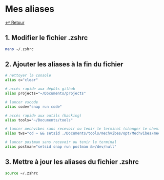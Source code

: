 # Mes aliases

[↩️ Retour](./README.md)

## 1. Modifier le fichier .zshrc

```bash
nano ~/.zshrc
```

## 2. Ajouter les aliases à la fin du fichier

```bash
# nettoyer la console
alias c="clear"

# accès rapide aux dépôts github
alias projects="~/Documents/projects"

# lancer vscode
alias code="snap run code"

# accès rapide aux outils (hacking)
alias tools="~/Documents/tools"

# lancer mechvibes sans recevoir ou tenir le terminal (changer le chemin)
alias tws="cd ~ && setsid ./Documents/tools/mechvibes/opt/Mechvibes/mechvibes &>/dev/null"

# lancer postman sans recevoir ou tenir le terminal
alias postman="setsid snap run postman &>/dev/null"

```

## 3. Mettre à jour les aliases du fichier .zshrc

```bash
source ~/.zshrc
```
